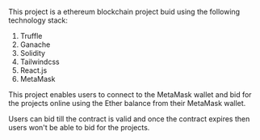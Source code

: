 This project is a ethereum blockchain project buid using the following technology stack:
1. Truffle
2. Ganache
3. Solidity
4. Tailwindcss
5. React.js
6. MetaMask

This project enables users to connect to the MetaMask wallet and bid for the projects online using the Ether balance from their MetaMask wallet. 

Users can bid till the contract is valid and once the contract expires then users won't be able to bid for the projects.